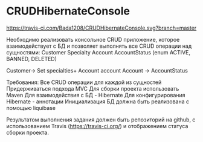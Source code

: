 # CRUDHibernateConsole
https://travis-ci.com/Bada1208/CRUDHibernateConsole.svg?branch=master


Необходимо реализовать консольное CRUD приложение, которое взаимодействует с БД и позволяет выполнять все CRUD операции над сущностями:
Customer
Specialty
Account
AccountStatus (enum ACTIVE, BANNED, DELETED)

Customer-> Set<Specialty> specialties+ Account account
Account -> AccountStatus

Требования:
Все CRUD операции для каждой из сущностей
Придерживаться подхода MVC
Для сборки проекта использовать Maven
Для взаимодействия с БД - Hibernate
Для конфигурирования Hibernate - аннотации
Инициализация БД должна быть реализована с помощью liquibase

Результатом выполнения задания должен быть репозиторий на github, с использованием Travis (https://travis-ci.org/) и отображением статуса сборки проекта.

